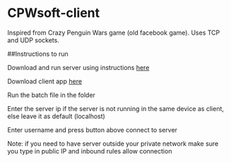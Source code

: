 # CPWsoft-client

 Inspired from Crazy Penguin Wars game (old facebook game). Uses TCP and UDP sockets.

##Instructions to run

Download and run server using instructions [here](https://github.com/nischal-bellana/CPWsoft-server-headless/blob/master/README.md)

Download client app [here](https://drive.google.com/drive/folders/1WJ4jE4-BjqAaRQxci8ySW0LexqRAwWET?usp=drive_link)

Run the batch file in the folder

Enter the server ip if the server is not running in the same device as client, else leave it as default (localhost)

Enter username and press button above connect to server

Note: if you need to have server outside your private network make sure you type in public IP and inbound rules allow connection